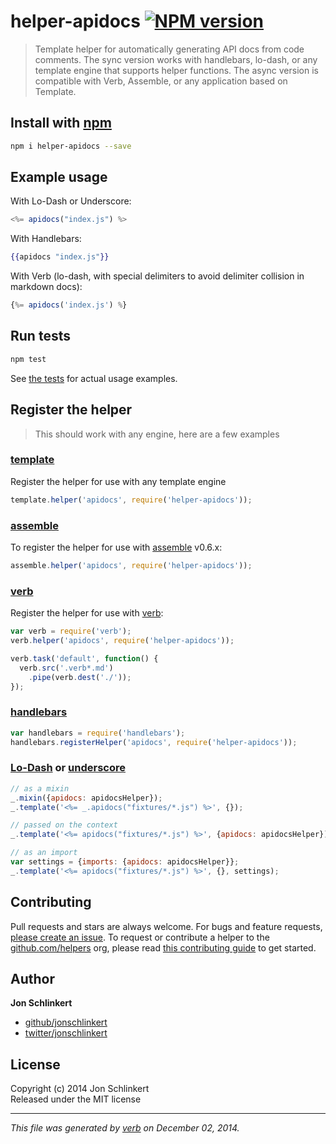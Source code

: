 # helper-apidocs [![NPM version](https://badge.fury.io/js/helper-apidocs.svg)](http://badge.fury.io/js/helper-apidocs)

> Template helper for automatically generating API docs from code comments. The sync version works with handlebars, lo-dash, or any template engine that supports helper functions. The async version is compatible with Verb, Assemble, or any application based on Template.

## Install with [npm](npmjs.org)

```bash
npm i helper-apidocs --save
```

## Example usage

With Lo-Dash or Underscore:

```js
<%= apidocs("index.js") %>
```

With Handlebars:

```handlebars
{{apidocs "index.js"}}
```

With Verb (lo-dash, with special delimiters to avoid delimiter collision in markdown docs):

```js
{%= apidocs('index.js') %}
```


## Run tests

```bash
npm test
```
See [the tests](./test.js) for actual usage examples.



## Register the helper

> This should work with any engine, here are a few examples

### [template]

Register the helper for use with any template engine

```js
template.helper('apidocs', require('helper-apidocs'));
```

### [assemble]

To register the helper for use with [assemble] v0.6.x:

```js
assemble.helper('apidocs', require('helper-apidocs'));
```

### [verb]

Register the helper for use with [verb]:

```js
var verb = require('verb');
verb.helper('apidocs', require('helper-apidocs'));

verb.task('default', function() {
  verb.src('.verb*.md')
    .pipe(verb.dest('./'));
});
```

### [handlebars]

```js
var handlebars = require('handlebars');
handlebars.registerHelper('apidocs', require('helper-apidocs'));
```

### [Lo-Dash] or [underscore]

```js
// as a mixin
_.mixin({apidocs: apidocsHelper});
_.template('<%= _.apidocs("fixtures/*.js") %>', {});

// passed on the context
_.template('<%= apidocs("fixtures/*.js") %>', {apidocs: apidocsHelper});

// as an import
var settings = {imports: {apidocs: apidocsHelper}};
_.template('<%= apidocs("fixtures/*.js") %>', {}, settings);
```

## Contributing
Pull requests and stars are always welcome. For bugs and feature requests, [please create an issue](https://github.com/jonschlinkert/helper-apidocs/issues). To request or contribute a helper to the [github.com/helpers][helpers] org, please read [this contributing guide][guide] to get started.

## Author

**Jon Schlinkert**
 
+ [github/jonschlinkert](https://github.com/jonschlinkert)
+ [twitter/jonschlinkert](http://twitter.com/jonschlinkert) 

## License
Copyright (c) 2014 Jon Schlinkert  
Released under the MIT license

***

_This file was generated by [verb](https://github.com/assemble/verb) on December 02, 2014._

[assemble]: https://github.com/assemble/assemble
[generator-verb]: https://github.com/assemble/generator-verb
[handlebars-helpers]: https://github.com/assemble/handlebars-helpers/
[handlebars]: https://github.com/wycats/handlebars.js/
[helpers]: https://github.com/helpers
[Lo-Dash]: https://lodash.com/
[template]: https://github.com/jonschlinkert/template
[underscore]: https://github.com/jashkenas/underscore
[verb]: https://github.com/assemble/verb
[guide]: https://github.com/helpers/requests